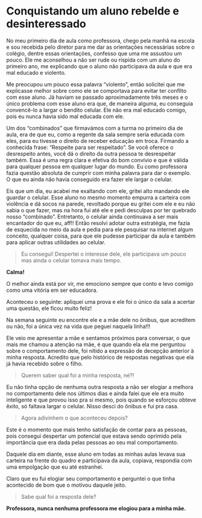 # Conquistando um aluno rebelde e desinteressado


No meu primeiro dia de aula como professora, chego pela manhã na escola e sou recebida pelo diretor para me dar as orientações necessárias sobre o colégio, dentre essas orientações, confesso que uma me assustou um pouco. Ele me aconselhou a não ser rude ou ríspida com um aluno do primeiro ano, me explicando que o aluno não participava da aula e que era mal educado e violento.

Me preocupou um pouco essa palavra “violento”, então solicitei que me explicasse melhor sobre como ele se comportava para evitar ter conflito com esse aluno. 
Já haviam se passado aproximadamente três meses e o único problema com esse aluno era que, de maneira alguma, eu conseguia convencê-lo a largar o bendito celular. Ele não era mal educado comigo, pois eu nunca havia sido mal educada com ele. 

Um dos “combinados” que firmavámos com a turma no primeiro dia de aula, era de que eu, como a regente da sala sempre seria educada com eles, para eu tivesse o direito de receber educação em troca. 
Firmando a conhecida frase: “Respeite para ser respeitado”.
Se você oferece o desrespeito antes, você dá o direito da outra pessoa te desrespeitar também. Essa é uma regra clara e efetiva do bom convívio e que é válida para qualquer pessoa em qualquer lugar do mundo. Eu como professora fazia questão absoluta de cumprir com minha palavra para dar o exemplo. 
O que eu ainda não havia conseguido era fazer ele largar o celular.

Eis que um dia, eu acabei me exaltando com ele, gritei alto mandando ele guardar o celular. 
Esse aluno no mesmo momento empurra a carteira com violência e dá socos na parede, revoltado porque eu gritei com ele e eu não sabia o que fazer, mas na hora fui até ele e pedi desculpas por ter quebrado nosso “combinado”.
Entretanto, o celular ainda continuava a ser mais encantador do que eu, aff!! 
Então resolvi adotar outra estratégia, me fazia de esquecida no meio da aula e pedia para ele pesquisar na internet algum conceito, qualquer coisa, para que ele pudesse participar da aula e também para aplicar outras utilidades ao celular. 

> Eu consegui! Despertei o interesse dele, ele participava um pouco mas ainda o celular tomava mais tempo. 

**Calma!** 

O melhor ainda está por vir, me emociono sempre que conto e levo comigo como uma vitória em ser educadora. 

Aconteceu o seguinte: apliquei uma prova e ele foi o único da sala a acertar uma questão, ele ficou muito feliz!

Na semana seguinte eu encontre ele e a mãe dele no ônibus, que acreditem ou não, foi a única vez na vida que peguei naquela linha!!! 

Ele veio me apresentar a mãe e sentamos próximos para conversar, o que mais me chamou a atenção na mãe, é que quando ela ela me perguntou sobre o comportamento dele, foi nítido a expressão de decepção anterior à minha resposta. Acredito que pelo histórico de respostas negativas que ela já havia recebido sobre o filho. 

> Querem saber qual foi a minha resposta, né?! 

Eu não tinha opção de nenhuma outra resposta a não ser elogiar a melhora no comportamento dele nos últimos dias e ainda falei que ele era muito inteligente e que provou isso pra si mesmo, pois quando se esforçou obteve êxito, só faltava largar o celular. Nisso desci do ônibus e fui pra casa. 

> Agora adivinhem o que aconteceu depois? 

Este é o momento que mais tenho satisfação de contar para as pessoas, pois consegui despertar um potencial que estava sendo oprimido pela importância que era dada pelas pessoas ao seu mal comportamento.

Daquele dia em diante, esse aluno em todas as minhas aulas levava sua carteira na frente do quadro e participava da aula, copiava, respondia com uma empolgação que eu até estranhei.

Claro que eu fui elogiar seu comportamento e perguntei o que tinha acontecido de bom que o motivou daquele jeito. 

>Sabe qual foi a resposta dele?

**Professora, nunca nenhuma professora me elogiou para a minha mãe.**
